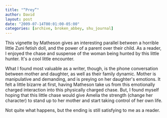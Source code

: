 ```yaml
---
title: "“Prey”"
author: David
layout: post
date: "2009-07-14T00:01:00-05:00"
categories: [archive, broken_abbey, shu_journal]
---
```


This vignette by Matheson gives an interesting parallel between a horrible
little Zuni fetish doll, and the power of a parent over their child. As a
reader, I enjoyed the chase and suspense of the woman being hunted by this
little hunter. It's a cool little encounter.

What I found most valuable as a writer, though, is the phone conversation
between mother and daughter, as well as their family dynamic. Mother is
manipulative and demanding, and is preying on her daughter's emotions. It felt a
little bizarre at first, having Matheson take us from this emotionally charged
interaction into this physically charged chase. But, I found myself hoping that
this little chase would give Amelia the strength (change her character) to stand
up to her mother and start taking control of her own life.

Not quite what happens, but the ending is still satisfying to me as a reader.
